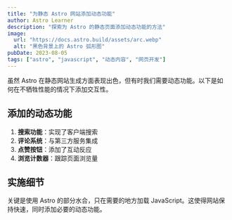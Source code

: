 ```yaml
---
title: "为静态 Astro 网站添加动态功能"
author: Astro Learner
description: "探索为 Astro 的静态页面添加动态功能的方法"
image:
  url: "https://docs.astro.build/assets/arc.webp"
  alt: "黑色背景上的 Astro 弧形图"
pubDate: 2023-08-05
tags: ["astro", "javascript", "动态内容", "网页开发"]
---
```


虽然 Astro 在静态网站生成方面表现出色，但有时我们需要动态功能。以下是如何在不牺牲性能的情况下添加交互性。

## 添加的动态功能

1. **搜索功能**：实现了客户端搜索
2. **评论系统**：与第三方服务集成
3. **点赞按钮**：添加了互动反应
4. **浏览计数器**：跟踪页面浏览量

## 实施细节

关键是使用 Astro 的部分水合，只在需要的地方加载 JavaScript。这使得网站保持快速，同时添加必要的动态功能。
